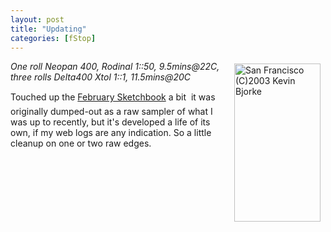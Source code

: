 ```yaml
---
layout: post
title: "Updating"
categories: [fStop]
---
```

<a href="../photo/F2003/"><img src="http://www.botzilla.com/bpix/feb03q-34c.jpg" width=138 height=253 align="right" hspace=8 vspace=4 title="San Francisco (C)2003 Kevin Bjorke" border=0></a>
<i>One roll Neopan 400, Rodinal 1::50, 9.5mins@22C, three rolls Delta400 Xtol 1::1, 11.5mins@20C</i>

Touched up the <a href="../photo/F2003/">February Sketchbook</a> a bit &#151; it was originally dumped-out as a raw sampler of what I was up to recently, but it's developed a life of its own, if my web logs are any indication. So a little cleanup on one or two raw edges.

<!--more-->

